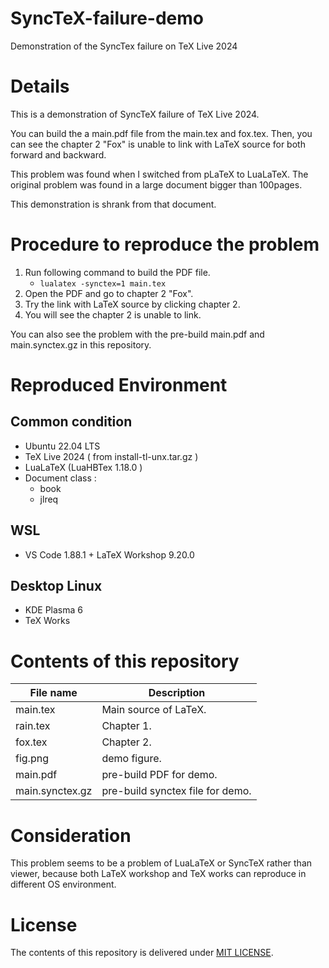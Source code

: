 # SyncTeX-failure-demo
Demonstration of the SyncTex failure on TeX Live 2024

# Details
This is a demonstration of SyncTeX failure of TeX Live 2024. 

You can build the a main.pdf file from the main.tex and fox.tex. Then, you can see the chapter 2 "Fox" is unable to link with LaTeX source for both forward and backward. 

This problem was found when I switched from pLaTeX to LuaLaTeX. The original problem was found in a large document bigger than 100pages. 

This demonstration is shrank from that document. 

# Procedure to reproduce the problem

1. Run following command to build the PDF file. 
   - ```lualatex -synctex=1 main.tex```
1. Open the PDF and go to chapter 2 "Fox". 
1. Try the link with LaTeX source by clicking chapter 2.
1. You will see the chapter 2 is unable to link.    

You can also see the problem with the pre-build main.pdf and main.synctex.gz in this repository. 

# Reproduced  Environment
## Common condition
- Ubuntu 22.04 LTS
- TeX Live 2024 ( from install-tl-unx.tar.gz )
- LuaLaTeX (LuaHBTex 1.18.0 )
- Document class : 
  - book
  - jlreq

## WSL
- VS Code 1.88.1 + LaTeX Workshop 9.20.0

## Desktop Linux
- KDE Plasma 6
- TeX Works 

# Contents of this repository 
File name       | Description
----------------|------------------
main.tex        | Main source of LaTeX.
rain.tex        | Chapter 1.
fox.tex         | Chapter 2.
fig.png         | demo figure.
main.pdf        | pre-build PDF for demo. 
main.synctex.gz | pre-build synctex file for demo. 



# Consideration 
This problem seems to be a problem of LuaLaTeX or SyncTeX rather than viewer, because both LaTeX workshop and TeX works can reproduce in different OS environment. 

# License
The contents of this repository is delivered under [MIT LICENSE](./LICENSE).